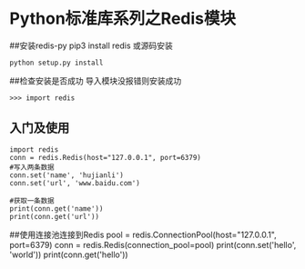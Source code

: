 # Python标准库系列之Redis模块
##安装redis-py
    pip3 install redis
或源码安装

    python setup.py install
##检查安装是否成功
导入模块没报错则安装成功

    >>> import redis
    
## 入门及使用
    import redis
    conn = redis.Redis(host="127.0.0.1", port=6379)
    #写入两条数据
    conn.set('name', 'hujianli')
    conn.set('url', 'www.baidu.com')
    
    #获取一条数据
    print(conn.get('name'))
    print(conn.get('url'))
    
##使用连接池连接到Redis
    pool = redis.ConnectionPool(host="127.0.0.1", port=6379)
    conn = redis.Redis(connection_pool=pool)
    print(conn.set('hello', 'world'))
    print(conn.get('hello'))
    
    